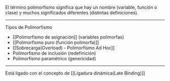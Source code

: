 El término polimorfismo significa que hay un nombre (variable, función o clase) y muchos significados diferentes (distintas definiciones).
***
Tipos de Polimorfismo
- [[Polimorfismo de asignación]] (variables polimorfas)  
- [[Polimorfismo puro (función polimorfa)]]
- [[Sobrecarga(Overload) - Polimorfismo Ad Hoc]]  
- Polimorfismo de inclusión (redefinición)  
- Polimorfismo paramétrico (genericidad)
***
Está ligado con el concepto de [[Ligadura dinámica(Late Binding)]]
